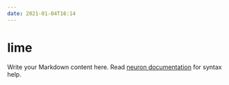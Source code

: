 ```yaml
---
date: 2021-01-04T16:14
---
```


# lime

Write your Markdown content here. Read [neuron documentation](https://neuron.zettel.page/2011404.html) for syntax help.

